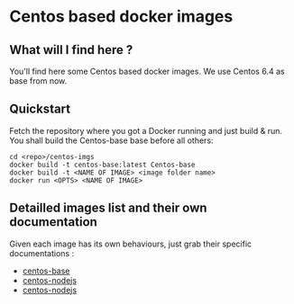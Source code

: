 Centos based docker images
===========================

What will I find here ?
-----------------------

You'll find here some Centos based docker images.
We use Centos 6.4 as base from now.

Quickstart
----------

Fetch the repository where you got a Docker running and just build & run. You shall build the Centos-base base before all others:

```
cd <repo>/centos-imgs
docker build -t centos-base:latest Centos-base
docker build -t <NAME OF IMAGE> <image folder name>
docker run <OPTS> <NAME OF IMAGE>
```


Detailled images list and their own documentation
-------------------------------------------------

Given each image has its own behaviours, just grab their specific documentations :
* [centos-base](centos-base/)
* [centos-nodejs](centos-nodejs/)
* [centos-nodejs](centos-chefdev/)

